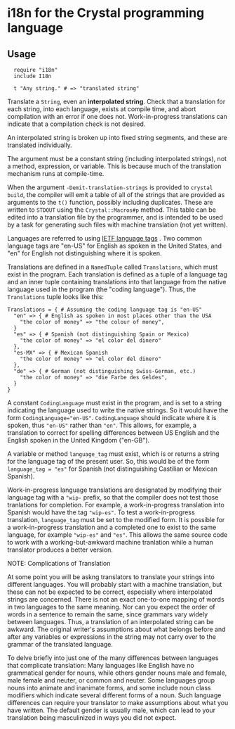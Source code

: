 # i18n for the Crystal programming language

Usage
-----

```
  require "i18n"
  include I18n

  t "Any string." # => "translated string"
```

Translate a `String`, even an **interpolated string**. Check that a
translation for each string, into each language, exists at compile time,
and abort compilation with an error if one does not. Work-in-progress
translations can indicate that a compilation check is not desired.

An interpolated string is broken up into fixed string segments, and these
are translated individually.

The argument must be a constant string (including interpolated strings),
not a method, expression, or variable. This is because much of the
translation mechanism runs at compile-time.

When the argument `-Demit-translation-strings` is provided to
`crystal build`,
the compiler will emit a table of all of the strings that are provided
as arguments to the `t()` function, possibly including duplicates.
These are written to `STDOUT` using the `Crystal::Macros#p` method.
This table can be edited into a translation file by the
programmer, and is intended to be used by a task for generating such
files with machine translation (not yet written).

Languages are referred to using
[IETF language tags](https://en.wikipedia.org/wiki/IETF_language_tag) .
Two common
language tags are "en-US" for English as spoken in the United States, and
"en" for English not distinguishing where it is spoken.

Translations are defined in a `NamedTuple` called `Translations`, which
must exist in the program. Each
translation is defined as a tuple of a language tag and an inner tuple
containing translations into that language from the native language
used in the program (the "coding language"). Thus, the `Translations`
tuple looks like this:

```
Translations = { # Assuming the coding language tag is "en-US"
  "en" => { # English as spoken in most places other than the USA
    "the color of money" => "the colour of money",
  }
  "es" => { # Spanish (not distinguishing Spain or Mexico)
    "the color of money" => "el color del dinero"
  },
  "es-MX" => { # Mexican Spanish
    "the color of money" => "el color del dinero"
  },
  "de" => { # German (not distinguishing Swiss-German, etc.)
    "the color of money" => "die Farbe des Geldes",
  }
}
```

A constant `CodingLanguage` must exist in the program, and is set to a
string indicating the language used to write the native strings. So it
would have the form `CodingLanguage="en-US"`. `CodingLanguage` should
indicate where it is spoken, thus `"en-US"` rather than `"en"`.
This allows, for example, a translation to correct for
spelling differences between US English and the English spoken in the
United Kingdom ("en-GB").

A variable or method `language_tag` must exist, which is or returns a
string for the language tag of the present user. So, this would be of
the form `language_tag = "es"` for Spanish (not distinguishing Castilian
or Mexican Spanish).

Work-in-progress language translations are designated by modifying their
language tag with a `"wip-` prefix, so that the compiler does not test those
tranlations for completion. For example, a work-in-progress
translation into Spanish would have the tag `"wip-es"`. To test a
work-in-progress translation, `language_tag` must be set to the modified
form. It is possible for a work-in-progress translation and a completed
one to exist to the same language, for example `"wip-es"` and `"es"`. This
allows the same source code to work with a working-but-awkward machine
tranlation while a human translator produces a better version. 

NOTE: Complications of Translation

At some point you will be askng translators to translate your strings
into different languages. You will probably start with a machine
translation, but these can not be expected to be correct, especially
where interpolated strings are concerned.
There is not an exact one-to-one mapping of words in two languages to the
same meaning. Nor can you expect the order of words in a sentence to remain
the same, since grammars vary widely between languages.
Thus, a translation of an interpolated string can be awkward. The original
writer's assumptions about what belongs before and after any variables or
expressions in the string may not carry over to the grammar of the
translated language.

To delve briefly into just one of the many differences between languages
that complicate translation:
Many languages like English have no grammatical gender for nouns, while
others gender nouns male and female, male female and neuter, or common
and neuter. Some languages group nouns into animate and inanimate forms,
and some include noun class modifiers which indicate several different
forms of a noun. Such language differences can
require your translator to make assumptions about what you have
written. The default gender is usually male, which can lead to your
translation being masculinized in ways you did not expect.
